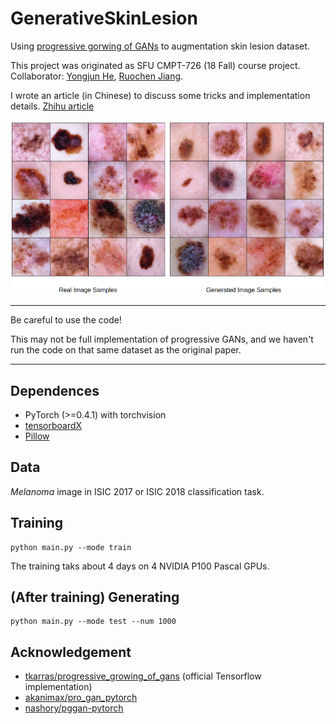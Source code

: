 # GenerativeSkinLesion  

Using [progressive gorwing of GANs](https://arxiv.org/abs/1710.10196) to augmentation skin lesion dataset.  

This project was originated as SFU CMPT-726 (18 Fall) course project. Collaborator: [Yongjun He](https://github.com/Nju141250047), [Ruochen Jiang](https://github.com/VHUCXAONG).   

I wrote an article (in Chinese) to discuss some tricks and implementation details. [Zhihu article](https://zhuanlan.zhihu.com/p/56244285)   

![](https://github.com/SaoYan/GenerativeSkinLesion/blob/master/sample_images.png)   

***

Be careful to use the code!  

This may not be full implementation of progressive GANs, and we haven't run the code on that same dataset as the original paper.  

***

## Dependences  
* PyTorch (>=0.4.1) with torchvision  
* [tensorboardX](https://github.com/lanpa/tensorboardX)  
* [Pillow](https://github.com/python-pillow/Pillow)  

## Data  
*Melanoma* image in ISIC 2017 or ISIC 2018 classification task.  

## Training  

```
python main.py --mode train
```

The training taks about 4 days on 4 NVIDIA P100 Pascal GPUs.  

## (After training) Generating  

```
python main.py --mode test --num 1000
```

## Acknowledgement  

* [tkarras/progressive_growing_of_gans](https://github.com/tkarras/progressive_growing_of_gans) (official Tensorflow implementation)  
* [akanimax/pro_gan_pytorch](https://github.com/akanimax/pro_gan_pytorch)  
* [nashory/pggan-pytorch](https://github.com/nashory/pggan-pytorch)  
